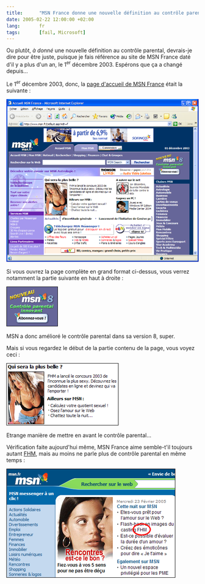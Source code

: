 ```yaml
--- 
title:      "MSN France donne une nouvelle définition au contrôle parental" 
date: 2005-02-22 12:00:00 +02:00
lang:       fr 
tags:       [fail, Microsoft]
---
```


Ou plutôt, *à donné* une nouvelle définition au contrôle parental, devrais-je dire pour être juste, puisque je fais référence au site de MSN France daté d'il y a plus d'un an, le 1<sup>er</sup> décembre 2003. Espérons que ça a changé depuis…

Le 1<sup>er</sup> décembre 2003, donc, la [page d'accueil de MSN France](http://www.msn.fr/) était la suivante :

![](MSN_controle_parental.png)

Si vous ouvrez la page complète en grand format ci-dessus, vous verrez notamment la partie suivante en haut à droite :

![](MSN_controle_parental_zoom1.png)

MSN a donc amélioré le contrôle parental dans sa version 8, super.

Mais si vous regardez le début de la partie contenu de la page, vous voyez ceci :

![](MSN_controle_parental_zoom2.png)

Etrange manière de mettre en avant le contrôle parental…

Vérification faite aujourd'hui même, MSN France aime semble-t'il toujours autant [FHM](/2003/12/fhm-blah-blah-blah.html), mais au moins ne parle plus de contrôle parental en même temps :

![](MSN_20050223.png)
